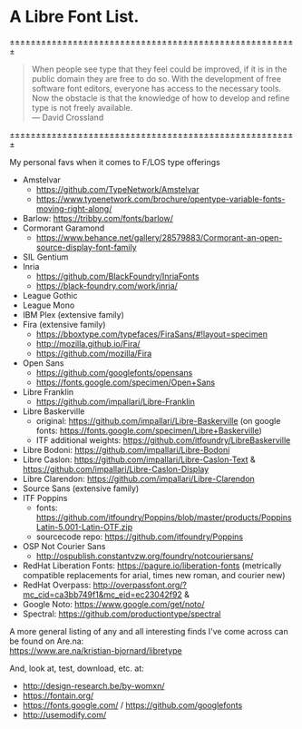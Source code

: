 # A Libre Font List.

±±±±±±±±±±±±±±±±±±±±±±±±±±±±±±±±±±±±±±±±±±±±±±±±±±±±±±±

> When people see type that they feel could be improved, if it is in the public domain they are free to do so. With the development of free software font editors, everyone has access to the necessary tools. Now the obstacle is that the knowledge of how to develop and refine type is not freely available.  
— David Crossland

±±±±±±±±±±±±±±±±±±±±±±±±±±±±±±±±±±±±±±±±±±±±±±±±±±±±±±±

My personal favs when it comes to F/LOS type offerings

- Amstelvar
  - https://github.com/TypeNetwork/Amstelvar
  - https://www.typenetwork.com/brochure/opentype-variable-fonts-moving-right-along/
- Barlow: https://tribby.com/fonts/barlow/
- Cormorant Garamond
  - https://www.behance.net/gallery/28579883/Cormorant-an-open-source-display-font-family
- SIL Gentium
- Inria
  - https://github.com/BlackFoundry/InriaFonts
  - https://black-foundry.com/work/inria/
- League Gothic
- League Mono
- IBM Plex (extensive family)
- Fira (extensive family)
  - https://bboxtype.com/typefaces/FiraSans/#!layout=specimen
  - http://mozilla.github.io/Fira/
  - https://github.com/mozilla/Fira
- Open Sans
  - https://github.com/googlefonts/opensans
  - https://fonts.google.com/specimen/Open+Sans
- Libre Franklin
  - https://github.com/impallari/Libre-Franklin
- Libre Baskerville
  - original: https://github.com/impallari/Libre-Baskerville (on google fonts: https://fonts.google.com/specimen/Libre+Baskerville)
  - ITF additional weights: https://github.com/itfoundry/LibreBaskerville
- Libre Bodoni: https://github.com/impallari/Libre-Bodoni
- Libre Caslon: https://github.com/impallari/Libre-Caslon-Text & https://github.com/impallari/Libre-Caslon-Display
- Libre Clarendon: https://github.com/impallari/Libre-Clarendon
- Source Sans (extensive family)
- ITF Poppins
  - fonts: https://github.com/itfoundry/Poppins/blob/master/products/PoppinsLatin-5.001-Latin-OTF.zip
  - sourcecode repo: https://github.com/itfoundry/Poppins
- OSP Not Courier Sans
  - http://ospublish.constantvzw.org/foundry/notcouriersans/
- RedHat Liberation Fonts: https://pagure.io/liberation-fonts (metrically compatible replacements for arial, times new roman, and courier new)
- RedHat Overpass: http://overpassfont.org/?mc_cid=ca3bb749f1&mc_eid=ec23042f92 & 
- Google Noto: https://www.google.com/get/noto/
- Spectral: https://github.com/productiontype/spectral

A more general listing of any and all interesting finds I've come across can be found on Are.na:  
https://www.are.na/kristian-bjornard/libretype

And, look at, test, download, etc. at:
- http://design-research.be/by-womxn/
- https://fontain.org/
- https://fonts.google.com/ / https://github.com/googlefonts
- http://usemodify.com/
